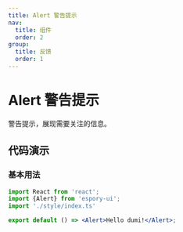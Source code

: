 ```yaml
---
title: Alert 警告提示
nav:
  title: 组件
  order: 2
group:
  title: 反馈
  order: 1
---
```


# Alert 警告提示

警告提示，展现需要关注的信息。

## 代码演示

### 基本用法

```jsx
import React from 'react';
import {Alert} from 'espory-ui';
import './style/index.ts'

export default () => <Alert>Hello dumi!</Alert>;
```
<API src="./index.tsx"></API>
<!-- <code src="./demo/basic.tsx"></code> -->